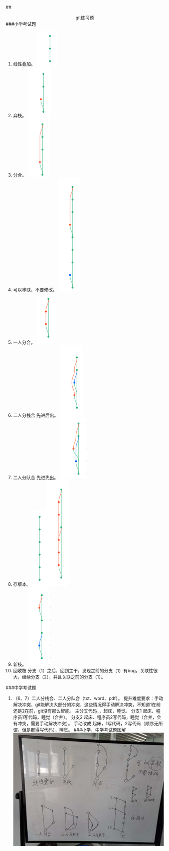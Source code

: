 ##<center>git练习题</center>
###小学考试题
1. 线性叠加。
![img](img/1线性叠加.jpg )
2. 弃枝。
![img](img/2弃枝.jpg )
3. 分合。
![img](img/3分合.jpg )
4. 可以串联，不要修改。
![img](img/4串联.jpg )
5. 一人分合。
![img](img/5一人分合.jpg )
6. 二人分栈合   先进后出。
![img](img/6二人分栈合.jpg )
7. 二人分队合 先进先出。
![img](img/7二人分队合.jpg )
8. 存版本。
![img](img/8存版本主枝.jpg )![img](img/8存版本分枝.jpg )
9. 新枝。
![img](img/9新枝.jpg )
10. 回收枝   分支（1）之后，回到主干，发现之前的分支（1）有bug，关联性很大，继续分支（2），并且关联之前的分支（1）。

###中学考试题
1. （6、7）二人分栈合、二人分队合（txt、word、pdf）。
提升难度要求：手动解决冲突，git能解决大部分的冲突，这些情况得手动解决冲突，不知道1在前还是2在前，git没有那么智能。
主分支代码，，起床，睡觉。
分支1    起床、程序员1写代码，睡觉（合并）。
分支2    起床、程序员2写代码，睡觉（合并，会有冲突，需要手动解决冲突）。
手动改成  起床，1写代码，2写代码（顺序无所谓，但是都得写代码），睡觉。
###小学、中学考试题图解
![img](img/git题目图解.jpg )
